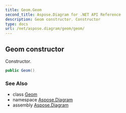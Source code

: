 ```yaml
---
title: Geom.Geom
second_title: Aspose.Diagram for .NET API Reference
description: Geom constructor. Constructor
type: docs
url: /net/aspose.diagram/geom/geom/
---
```

## Geom constructor

Constructor.

```csharp
public Geom()
```

### See Also

* class [Geom](../)
* namespace [Aspose.Diagram](../../geom/)
* assembly [Aspose.Diagram](../../../)


